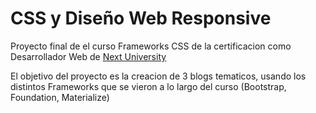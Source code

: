 # CSS y Diseño Web Responsive
Proyecto final de el curso Frameworks CSS de la certificacion como Desarrollador Web de [Next University](https://nextu.com/)

El objetivo del proyecto es la creacion de 3 blogs tematicos, usando los distintos Frameworks que se
vieron a lo largo del curso (Bootstrap, Foundation, Materialize)
